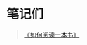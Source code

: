 # 笔记们

>[《如何阅读一本书》](https://github.com/magicmai/reading-notes/blob/master/%E5%A6%82%E4%BD%95%E9%98%85%E8%AF%BB%E4%B8%80%E6%9C%AC%E4%B9%A6.md)
